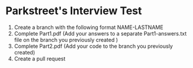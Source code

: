 # Parkstreet's Interview Test

1. Create a branch with the following format NAME-LASTNAME
2. Complete Part1.pdf (Add your answers to a separate Part1-answers.txt file on the branch you previously created )
3. Complete Part2.pdf (Add your code to the branch you previously created)
4. Create a pull request 
